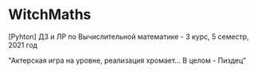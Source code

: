 # WitchMaths
[Pyhton] ДЗ и ЛР по Вычислительной математике - 3 курс, 5 семестр, 2021 год

"Актерская игра на уровне, реализация хромает... В целом - Пиздец"
